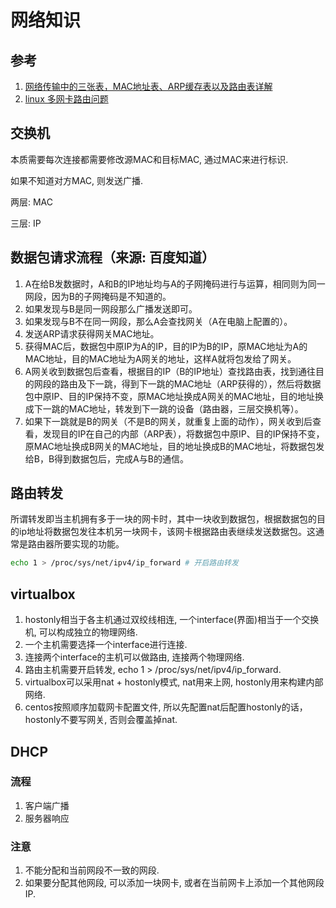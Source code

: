 # 网络知识

## 参考

1. [网络传输中的三张表，MAC地址表、ARP缓存表以及路由表详解](https://www.jianshu.com/p/63fd0faa47da)
2. [linux 多网卡路由问题](https://blog.csdn.net/yuanbinquan/article/details/51468886)

## 交换机

本质需要每次连接都需要修改源MAC和目标MAC, 通过MAC来进行标识. 

如果不知道对方MAC, 则发送广播.

两层: MAC

三层: IP

## 数据包请求流程（来源: 百度知道）

1. A在给B发数据时，A和B的IP地址均与A的子网掩码进行与运算，相同则为同一网段，因为B的子网掩码是不知道的。
2. 如果发现与B是同一网段那么广播发送即可。
3. 如果发现与B不在同一网段，那么A会查找网关（A在电脑上配置的）。
4. 发送ARP请求获得网关MAC地址。
5. 获得MAC后，数据包中原IP为A的IP，目的IP为B的IP，原MAC地址为A的MAC地址，目的MAC地址为A网关的地址，这样A就将包发给了网关。
6. A网关收到数据包后查看，根据目的IP（B的IP地址）查找路由表，找到通往目的网段的路由及下一跳，得到下一跳的MAC地址（ARP获得的），然后将数据包中原IP、目的IP保持不变，原MAC地址换成A网关的MAC地址，目的地址换成下一跳的MAC地址，转发到下一跳的设备（路由器，三层交换机等）。
7. 如果下一跳就是B的网关（不是B的网关，就重复上面的动作），网关收到后查看，发现目的IP在自己的内部（ARP表），将数据包中原IP、目的IP保持不变，原MAC地址换成B网关的MAC地址，目的地址换成B的MAC地址，将数据包发给B，B得到数据包后，完成A与B的通信。

## 路由转发

所谓转发即当主机拥有多于一块的网卡时，其中一块收到数据包，根据数据包的目的ip地址将数据包发往本机另一块网卡，该网卡根据路由表继续发送数据包。这通常是路由器所要实现的功能。

```bash
echo 1 > /proc/sys/net/ipv4/ip_forward # 开启路由转发
```

## virtualbox

1. hostonly相当于各主机通过双绞线相连, 一个interface\(界面\)相当于一个交换机, 可以构成独立的物理网络.
2. 一个主机需要选择一个interface进行连接.
3. 连接两个interface的主机可以做路由, 连接两个物理网络.
4. 路由主机需要开启转发, echo 1 &gt; /proc/sys/net/ipv4/ip\_forward.
5. virtualbox可以采用nat + hostonly模式, nat用来上网, hostonly用来构建内部网络.
6. centos按照顺序加载网卡配置文件, 所以先配置nat后配置hostonly的话，hostonly不要写网关, 否则会覆盖掉nat.

## DHCP

### 流程

1.  客户端广播
2.  服务器响应

### 注意

1. 不能分配和当前网段不一致的网段.
2. 如果要分配其他网段, 可以添加一块网卡, 或者在当前网卡上添加一个其他网段IP.





